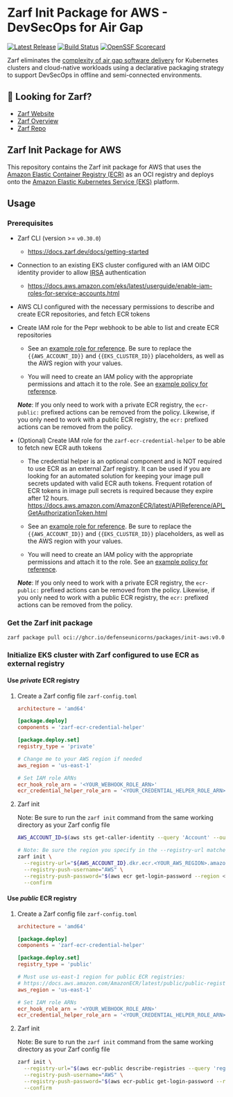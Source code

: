 # Zarf Init Package for AWS - DevSecOps for Air Gap

[![Latest Release](https://img.shields.io/github/v/release/defenseunicorns/zarf-init-aws)](https://github.com/defenseunicorns/zarf-init-aws/releases)
[![Build Status](https://img.shields.io/github/actions/workflow/status/defenseunicorns/zarf-init-aws/release.yml)](https://github.com/defenseunicorns/zarf-init-aws/actions/workflows/release.yml)
[![OpenSSF Scorecard](https://api.securityscorecards.dev/projects/github.com/defenseunicorns/zarf-init-aws/badge)](https://api.securityscorecards.dev/projects/github.com/defenseunicorns/zarf-init-aws)

Zarf eliminates the [complexity of air gap software delivery](https://www.itopstimes.com/contain/air-gap-kubernetes-considerations-for-running-cloud-native-applications-without-the-cloud/) for Kubernetes clusters and cloud-native workloads using a declarative packaging strategy to support DevSecOps in offline and semi-connected environments.

## 👀 Looking for Zarf?

- [Zarf Website](https://zarf.dev)
- [Zarf Overview](https://docs.zarf.dev/docs/zarf-overview)
- [Zarf Repo](https://github.com/defenseunicorns/Zarf)

## Zarf Init Package for AWS

This repository contains the Zarf init package for AWS that uses the [Amazon Elastic Container Registry (ECR)](https://aws.amazon.com/ecr/) as an OCI registry and deploys onto the [Amazon Elastic Kubernetes Service (EKS)](https://aws.amazon.com/eks/) platform.

## Usage

### Prerequisites

- Zarf CLI (version >= `v0.30.0`)
  - <https://docs.zarf.dev/docs/getting-started>

- Connection to an existing EKS cluster configured with an IAM OIDC identity provider to allow [IRSA](https://docs.aws.amazon.com/eks/latest/userguide/iam-roles-for-service-accounts.html) authentication
  - <https://docs.aws.amazon.com/eks/latest/userguide/enable-iam-roles-for-service-accounts.html>

- AWS CLI configured with the necessary permissions to describe and create ECR repositories, and fetch ECR tokens

- Create IAM role for the Pepr webhook to be able to list and create ECR repositories
  - See an [example role for reference](iam/json/ecr-webhook-role.json). Be sure to replace the `{{AWS_ACCOUNT_ID}}` and `{{EKS_CLUSTER_ID}}` placeholders, as well as the AWS region with your values.

  - You will need to create an IAM policy with the appropriate permissions and attach it to the role. See an [example policy for reference](iam/json/ecr-webhook-policy.json).

  ***Note***: If you only need to work with a private ECR registry, the `ecr-public:` prefixed actions can be removed from the policy. Likewise, if you only need to work with a public ECR registry, the `ecr:` prefixed actions can be removed from the policy.

- (Optional) Create IAM role for the `zarf-ecr-credential-helper` to be able to fetch new ECR auth tokens
  - The credential helper is an optional component and is NOT required to use ECR as an external Zarf registry. It can be used if you are looking for an automated solution for keeping your image pull secrets updated with valid ECR auth tokens. Frequent rotation of ECR tokens in image pull secrets is required because they expire after 12 hours. <https://docs.aws.amazon.com/AmazonECR/latest/APIReference/API_GetAuthorizationToken.html>

  - See an [example role for reference](iam/json/ecr-credential-helper-role.json). Be sure to replace the `{{AWS_ACCOUNT_ID}}` and `{{EKS_CLUSTER_ID}}` placeholders, as well as the AWS region with your values.
  
  - You will need to create an IAM policy with the appropriate permissions and attach it to the role. See an [example policy for reference](iam/json/ecr-credential-helper-policy.json).
  
  ***Note***: If you only need to work with a private ECR registry, the `ecr-public:` prefixed actions can be removed from the policy. Likewise, if you only need to work with a public ECR registry, the `ecr:` prefixed actions can be removed from the policy.

### Get the Zarf init package

```bash
zarf package pull oci://ghcr.io/defenseunicorns/packages/init-aws:v0.0.1-amd64
```

### Initialize EKS cluster with Zarf configured to use ECR as external registry

#### Use ***private*** ECR registry

1. Create a Zarf config file `zarf-config.toml`

    ```toml
    architecture = 'amd64'

    [package.deploy]
    components = 'zarf-ecr-credential-helper'

    [package.deploy.set]
    registry_type = 'private'

    # Change me to your AWS region if needed
    aws_region = 'us-east-1'

    # Set IAM role ARNs
    ecr_hook_role_arn = '<YOUR_WEBHOOK_ROLE_ARN>'
    ecr_credential_helper_role_arn = '<YOUR_CREDENTIAL_HELPER_ROLE_ARN>'
    ```

1. Zarf init

    Note: Be sure to run the `zarf init` command from the same working directory as your Zarf config file

    ```bash
    AWS_ACCOUNT_ID=$(aws sts get-caller-identity --query 'Account' --output text)

    # Note: Be sure the region you specify in the --registry-url matches the one specified in your Zarf config file
    zarf init \
      --registry-url="${AWS_ACCOUNT_ID}.dkr.ecr.<YOUR_AWS_REGION>.amazonaws.com" \
      --registry-push-username="AWS" \
      --registry-push-password="$(aws ecr get-login-password --region <YOUR_AWS_REGION>)" \
      --confirm
    ```

#### Use ***public*** ECR registry

1. Create a Zarf config file `zarf-config.toml`

    ```toml
    architecture = 'amd64'

    [package.deploy]
    components = 'zarf-ecr-credential-helper'

    [package.deploy.set]
    registry_type = 'public'

    # Must use us-east-1 region for public ECR registries:
    # https://docs.aws.amazon.com/AmazonECR/latest/public/public-registries.html#public-registry-auth
    aws_region = 'us-east-1'

    # Set IAM role ARNs
    ecr_hook_role_arn = '<YOUR_WEBHOOK_ROLE_ARN>'
    ecr_credential_helper_role_arn = '<YOUR_CREDENTIAL_HELPER_ROLE_ARN>'
    ```

1. Zarf init

    Note: Be sure to run the `zarf init` command from the same working directory as your Zarf config file

    ```bash
    zarf init \
      --registry-url="$(aws ecr-public describe-registries --query 'registries[0].registryUri' --output text --region us-east-1)" \
      --registry-push-username="AWS" \
      --registry-push-password="$(aws ecr-public get-login-password --region us-east-1)" \
      --confirm
    ```
